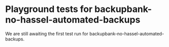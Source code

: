 # Playground tests for backupbank-no-hassel-automated-backups
We are still awaiting the first test run for backupbank-no-hassel-automated-backups.
